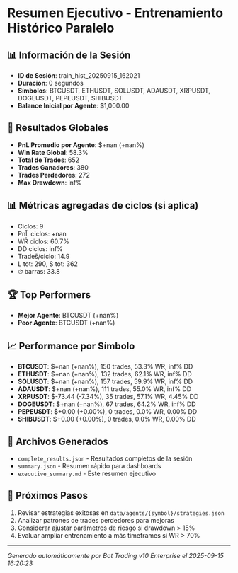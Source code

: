 # Resumen Ejecutivo - Entrenamiento Histórico Paralelo

## 📊 Información de la Sesión
- **ID de Sesión**: train_hist_20250915_162021
- **Duración**: 0 segundos
- **Símbolos**: BTCUSDT, ETHUSDT, SOLUSDT, ADAUSDT, XRPUSDT, DOGEUSDT, PEPEUSDT, SHIBUSDT
- **Balance Inicial por Agente**: $1,000.00

## 🎯 Resultados Globales
- **PnL Promedio por Agente**: $+nan (+nan%)
- **Win Rate Global**: 58.3%
- **Total de Trades**: 652
- **Trades Ganadores**: 380
- **Trades Perdedores**: 272
- **Max Drawdown**: inf%

## 📊 Métricas agregadas de ciclos (si aplica)
- Ciclos: 9
- PnL̄ ciclos: +nan
- WR̄ ciclos: 60.7%
- DD̄ ciclos: inf%
- Trades̄/ciclo: 14.9
- L tot: 290, S tot: 362
- ⏱̄ barras: 33.8


## 🏆 Top Performers
- **Mejor Agente**: BTCUSDT (+nan%)
- **Peor Agente**: BTCUSDT (+nan%)

## 📈 Performance por Símbolo
- **BTCUSDT**: $+nan (+nan%), 150 trades, 53.3% WR, inf% DD
- **ETHUSDT**: $+nan (+nan%), 132 trades, 62.1% WR, inf% DD
- **SOLUSDT**: $+nan (+nan%), 157 trades, 59.9% WR, inf% DD
- **ADAUSDT**: $+nan (+nan%), 111 trades, 55.0% WR, inf% DD
- **XRPUSDT**: $-73.44 (-7.34%), 35 trades, 57.1% WR, 4.45% DD
- **DOGEUSDT**: $+nan (+nan%), 67 trades, 64.2% WR, inf% DD
- **PEPEUSDT**: $+0.00 (+0.00%), 0 trades, 0.0% WR, 0.00% DD
- **SHIBUSDT**: $+0.00 (+0.00%), 0 trades, 0.0% WR, 0.00% DD

## 📁 Archivos Generados
- `complete_results.json` - Resultados completos de la sesión
- `summary.json` - Resumen rápido para dashboards
- `executive_summary.md` - Este resumen ejecutivo

## 🎯 Próximos Pasos
1. Revisar estrategias exitosas en `data/agents/{symbol}/strategies.json`
2. Analizar patrones de trades perdedores para mejoras
3. Considerar ajustar parámetros de riesgo si drawdown > 15%
4. Evaluar ampliar entrenamiento a más timeframes si WR > 70%

---
*Generado automáticamente por Bot Trading v10 Enterprise el 2025-09-15 16:20:23*
